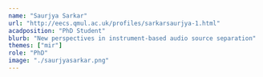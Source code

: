 ```yaml
---
name: "Saurjya Sarkar"
url: "http://eecs.qmul.ac.uk/profiles/sarkarsaurjya-1.html"
acadposition: "PhD Student"
blurb: "New perspectives in instrument-based audio source separation"
themes: ["mir"]
role: "PhD"
image: "./saurjyasarkar.png"
---
```

